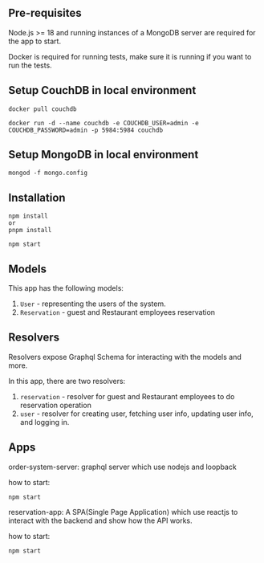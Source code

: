## Pre-requisites

Node.js >= 18 and running instances of a MongoDB server are required for the app to start.

Docker is required for running tests, make sure it is running if you want to run the tests.

## Setup CouchDB in local environment

```
docker pull couchdb

docker run -d --name couchdb -e COUCHDB_USER=admin -e COUCHDB_PASSWORD=admin -p 5984:5984 couchdb

```

## Setup MongoDB in local environment

```
mongod -f mongo.config
```

## Installation

```
npm install
or
pnpm install

npm start
```

## Models

This app has the following models:

1. `User` - representing the users of the system.
2. `Reservation` - guest and Restaurant employees reservation

## Resolvers

Resolvers expose Graphql Schema for interacting with the models and more.

In this app, there are two resolvers:

1. `reservation` - resolver for guest and Restaurant employees to do reservation operation
2. `user` - resolver for creating user, fetching user info,
   updating user info, and logging in.

## Apps

order-system-server: graphql server which use nodejs and loopback

how to start:

```
npm start
```

reservation-app: A SPA(Single Page Application) which use reactjs to interact with the backend and show how the API works.

how to start:

```
npm start
```
